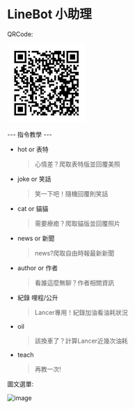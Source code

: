 # LineBot 小助理

QRCode:

![image](https://github.com/chungkae/LineBot-Project/blob/main/M.png)


--- 指令教學 ---

- hot or 表特
  > 心情差？爬取表特版並回覆美照

- joke or 笑話
  > 笑一下吧！隨機回覆則笑話

- cat or 貓貓
  > 需要療癒？爬取貓版並回覆照片

- news or 新聞
  > news?爬取自由時報最新新聞

- author or 作者
  > 看誰這麼無聊？作者相關資訊

- 紀錄 哩程/公升
  > Lancer專用！紀錄加油看油耗狀況

- oil
  > 該換車了？計算Lancer近幾次油耗

- teach
  > 再教一次!

圖文選單:

![image](https://github.com/chungkae/LineBot_Project/blob/main/linebot_pic.png?raw=true)
